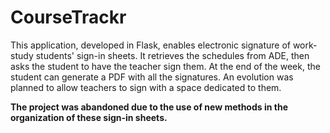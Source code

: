 # CourseTrackr
This application, developed in Flask, enables electronic signature of work-study students' sign-in sheets.
It retrieves the schedules from ADE, then asks the student to have the teacher sign them. At the end of the week, the student can generate a PDF with all the signatures.
An evolution was planned to allow teachers to sign with a space dedicated to them. 

**The project was abandoned due to the use of new methods in the organization of these sign-in sheets.**
